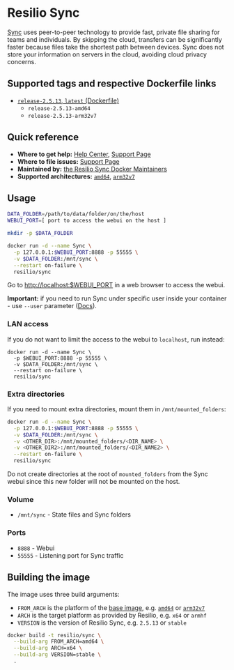 # Resilio Sync

[Sync](https://www.resilio.com/individuals/) uses peer-to-peer technology to provide fast, private file sharing for teams and individuals. By skipping the cloud, transfers can be significantly faster because files take the shortest path between devices. Sync does not store your information on servers in the cloud, avoiding cloud privacy concerns.

## Supported tags and respective Dockerfile links

* [`release-2.5.13`, `latest` (Dockerfile)](https://github.com/bt-sync/sync-docker/blob/2.5.13/Dockerfile)
  * `release-2.5.13-amd64`
  * `release-2.5.13-arm32v7`

## Quick reference

* **Where to get help:**
  [Help Center](https://help.getsync.com), [Support Page](https://help.getsync.com/hc/en-us/requests/new?ticket_form_id=91563)
* **Where to file issues:** [Support Page](https://help.getsync.com/hc/en-us/requests/new?ticket_form_id=91563)
* **Maintained by:** [the Resilio Sync Docker Maintainers](https://github.com/bt-sync/sync-docker)
* **Supported architectures:** [`amd64`](https://hub.docker.com/r/amd64/ubuntu/), [`arm32v7`](https://hub.docker.com/r/arm32v7/ubuntu/)

## Usage

```bash
DATA_FOLDER=/path/to/data/folder/on/the/host
WEBUI_PORT=[ port to access the webui on the host ]

mkdir -p $DATA_FOLDER

docker run -d --name Sync \
  -p 127.0.0.1:$WEBUI_PORT:8888 -p 55555 \
  -v $DATA_FOLDER:/mnt/sync \
  --restart on-failure \
  resilio/sync
```

Go to <http://localhost:$WEBUI_PORT> in a web browser to access the webui.

**Important:** if you need to run Sync under specific user inside your container - use `--user` parameter ([Docs](https://docs.docker.com/engine/reference/run/#user)).

### LAN access

If you do not want to limit the access to the webui to `localhost`, run instead:

    docker run -d --name Sync \
      -p $WEBUI_PORT:8888 -p 55555 \
      -v $DATA_FOLDER:/mnt/sync \
      --restart on-failure \
      resilio/sync

### Extra directories

If you need to mount extra directories, mount them in `/mnt/mounted_folders`:

```bash
docker run -d --name Sync \
  -p 127.0.0.1:$WEBUI_PORT:8888 -p 55555 \
  -v $DATA_FOLDER:/mnt/sync \
  -v <OTHER_DIR>:/mnt/mounted_folders/<DIR_NAME> \
  -v <OTHER_DIR2>:/mnt/mounted_folders/<DIR_NAME2> \
  --restart on-failure \
  resilio/sync
```

Do not create directories at the root of `mounted_folders` from the Sync webui since this new folder will not be mounted on the host.

### Volume

* `/mnt/sync` - State files and Sync folders

### Ports

* `8888` - Webui
* `55555` - Listening port for Sync traffic

## Building the image

The image uses three build arguments:

* `FROM_ARCH` is the platform of the [base image](https://hub.docker.com/_/ubuntu/), e.g. [`amd64`](https://hub.docker.com/r/amd64/ubuntu/) or [`arm32v7`](https://hub.docker.com/r/arm32v7/ubuntu/)
* `ARCH` is the target platform as provided by Resilio, e.g. `x64` or `armhf`
* `VERSION` is the version of Resilio Sync, e.g. `2.5.13` or `stable`

```bash
docker build -t resilio/sync \
  --build-arg FROM_ARCH=amd64 \
  --build-arg ARCH=x64 \
  --build-arg VERSION=stable \
  .
```